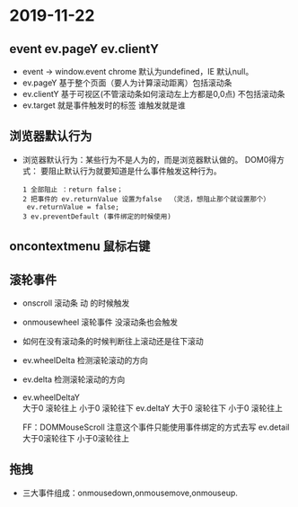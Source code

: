 # 2019-11-22

## event  ev.pageY  ev.clientY
- event -> window.event  chrome 默认为undefined，IE 默认null。
- ev.pageY  基于整个页面（要人为计算滚动距离）包括滚动条
- ev.clientY 基于可视区(不管滚动条如何滚动左上方都是0,0点) 不包括滚动条
- ev.target  就是事件触发时的标签 谁触发就是谁

## 浏览器默认行为
- 浏览器默认行为：某些行为不是人为的，而是浏览器默认做的。
    DOM0得方式：
      要阻止默认行为就要知道是什么事件触发这种行为。
       
      1 全部阻止 ：return false；
      2 把事件的 ev.returnValue 设置为false  （灵活，想阻止那个就设置那个）
       ev.returnValue = false;
      3 ev.preventDefault (事件绑定的时候使用)

## oncontextmenu  鼠标右键  

## 滚轮事件 
- onscroll  滚动条 动 的时候触发
- onmousewheel  滚轮事件  没滚动条也会触发
- 如何在没有滚动条的时候判断往上滚动还是往下滚动
- ev.wheelDelta 检测滚轮滚动的方向
- ev.delta 检测滚轮滚动的方向
- ev.wheelDeltaY  
        大于0 滚轮往上
        小于0 滚轮往下
  ev.deltaY
      大于0 滚轮往下
      小于0 滚轮往上

  FF：DOMMouseScroll 
      注意这个事件只能使用事件绑定的方式去写
      ev.detail
          大于0滚轮往下
          小于0滚轮往上
## 拖拽 
- 三大事件组成：onmousedown,onmousemove,onmouseup.